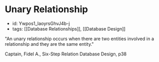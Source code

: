 # Unary Relationship
* id: Ywpos1_laoyrsGhvJ4b-j
* tags: [[Database Relationships]], [[Database Design]]

"An unary relationship occurs when there are two entities involved in a relationship and they are the same entity."

Captain, Fidel A., Six-Step Relation Database Design, p38